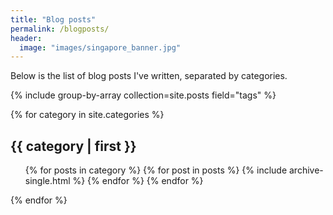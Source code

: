 ```yaml
---
title: "Blog posts"
permalink: /blogposts/
header:
  image: "images/singapore_banner.jpg"
---
```


Below is the list of blog posts I've written, separated by categories.

{% include group-by-array collection=site.posts field="tags" %}

<!---
{% for category in group_names %}
  {% assign posts = group_items[forloop.index0] %}
  <h2 id="{{ category | slugify }}" class="archive__subtitle">{{ tag }}</h2>
  {% for post in posts %}
    {% include archive-single.html %}
  {% endfor %}
{% endfor %}

-->

{% for category in site.categories %}
  <h2 name="{{ category | first }}">{{ category | first }}</h2>
    <ul>
    {% for posts in category %}
      {% for post in posts %}
        {% include archive-single.html %}
      {% endfor %}
    {% endfor %}
    </ul>
{% endfor %}
